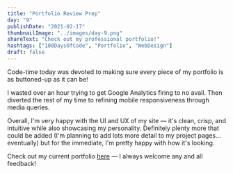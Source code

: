```yaml
---
title: "Portfolio Review Prep"
day: "9"
publishDate: "2021-02-17"
thumbnailImage: "../images/day-9.png"
shareText: "Check out my professional portfolio!"
hashtags: ["100DaysOfCode", "Portfolio", "WebDesign"]
draft: false
---
```


Code-time today was devoted to making sure every piece of my portfolio is as buttoned-up as it can be!

I wasted over an hour trying to get Google Analytics firing to no avail. Then diverted the rest of my time to refining mobile responsiveness through media queries.

Overall, I'm very happy with the UI and UX of my site — it's clean, crisp, and intuitive while also showcasing my personality. Definitely plenty more that could be added (I'm planning to add lots more detail to my project pages... eventually) but for the immediate, I'm pretty happy with how it's looking.

Check out my current portfolio <a href="http://www.tylercsamuelson.com/" target="_blank">here</a> — I always welcome any and all feedback!
